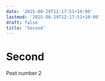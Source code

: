 ```yaml
---
date: '2025-08-29T12:17:51+10:00'
lastmod: '2025-08-29T12:17:51+10:00'
draft: false
title: 'Second'
---
```

# Second

Post number 2
